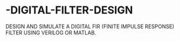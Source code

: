 # -DIGITAL-FILTER-DESIGN
 DESIGN AND SIMULATE A DIGITAL  FIR (FINITE IMPULSE RESPONSE)  FILTER USING VERILOG OR MATLAB.
